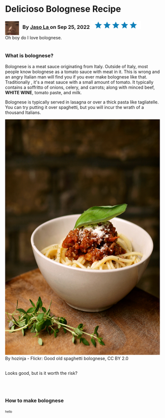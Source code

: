 
<h1>Delicioso Bolognese Recipe</h1>

<h3> 
  <img src="blank.jpeg" alt="Jason's beautiful blank stare"
     width="45" height="45" style="float:left"
  /> 
   &nbsp;&nbsp; By   <a  
  href= "https://www.bluegolf.com/a/#/players/player/jlai124" target= "_blank" > 
  Jaso La </a> 
   on Sep 25, 2022 
  <img src="blue stars.jpeg" alt="five blue stars"
     width="163" height="25" 
  />
   
</h3>

<p>
  Oh boy do I love bolognese. 
<br><br>
<h3>What is bolognese?</h3> 
  Bolognese is a meat sauce originating from Italy. Outside of Italy, most people know bolognese as a tomato sauce with meat in it. This is wrong and an angry Italian man will find you if you ever make bolognese like that. Traditionally ,     it's a meat sauce with a small amount of tomato. It typically contains a soffritto of onions, celery, and carrots; along with minced beef, <strong>WHITE WINE</strong>, tomato paste, and milk. 
</p>

<p>
Bolognese is typically served in lasagna or over a thick pasta like tagliatelle. You can try putting it over spaghetti, but you will incur the wrath of a thousand Italians.
</p>
<a
  href="https://commons.wikimedia.org/w/index.php?curid=20871494" >
<img src="Spaghetti_bolognese_(hozinja).jpg" alt="really nice looking spaghetti bolognese"
  width="576" height="768"
  />
</a>   <br>
By hozinja - Flickr: Good old spaghetti bolognese, CC BY 2.0
<br><br>
<p> 
  Looks good, but is it worth the risk?
</p>
<br><br>

<h3>How to make bolognese</h3>

<font size="1"> hello </font>



